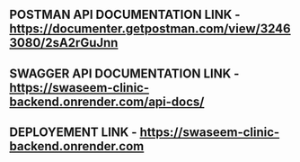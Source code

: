 ## POSTMAN API DOCUMENTATION LINK - https://documenter.getpostman.com/view/32463080/2sA2rGuJnn
## SWAGGER API DOCUMENTATION LINK - https://swaseem-clinic-backend.onrender.com/api-docs/
## DEPLOYEMENT LINK - https://swaseem-clinic-backend.onrender.com
